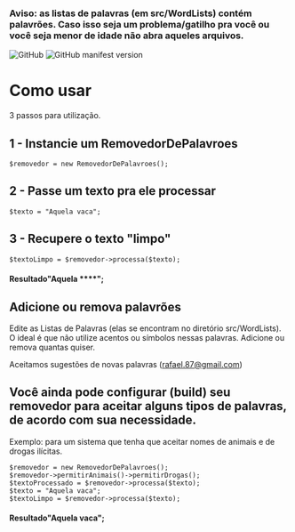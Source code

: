 ### Aviso: as listas de palavras (em src/WordLists) contém palavrões. Caso isso seja um problema/gatilho pra você ou você seja menor de idade não abra aqueles arquivos.


![GitHub](https://img.shields.io/github/license/devmenezes/removedordepalavroes?style=flat-square) ![GitHub manifest version](https://img.shields.io/github/manifest-json/v/devmenezes/removedordepalavroes?style=flat-square)

# Como usar

3 passos para utilização.

## 1 - Instancie um RemovedorDePalavroes
```
$removedor = new RemovedorDePalavroes();
```

## 2 - Passe um texto pra ele processar

```
$texto = "Aquela vaca";

```


## 3 - Recupere o texto "limpo"

```
$textoLimpo = $removedor->processa($texto);
```


####     Resultado"Aquela ****";


## Adicione ou remova palavrões

Edite as Listas de Palavras (elas se encontram no diretório src/WordLists).
O ideal é que não utilize acentos ou símbolos nessas palavras.
Adicione ou remova quantas quiser.

Aceitamos sugestões de novas palavras (rafael.87@gmail.com)

## Você ainda pode configurar (build) seu removedor para aceitar alguns tipos de palavras, de acordo com sua necessidade.

Exemplo: para um sistema que tenha que aceitar nomes de animais e de drogas ilícitas.
```
$removedor = new RemovedorDePalavroes();
$removedor->permitirAnimais()->permitirDrogas();
$textoProcessado = $removedor->processa($texto);
$texto = "Aquela vaca";
$textoLimpo = $removedor->processa($texto);
```

#### Resultado"Aquela vaca";
